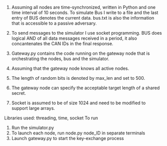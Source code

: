 1. Assuming all nodes are time-synchronized, written in Python and one time interval of 10 seconds. To simulate Bus I write to a file and the last entry of BUS denotes the current data. bus.txt is also the information that is accessible to a passive adversary.

2. To send messages to the simulator I use socket programming. BUS does logical AND of all data messages received in a period, it also concantenates the CAN IDs in the final response.

3. Gateway.py contains the code running on the gateway node that is orchestrating the nodes, bus and the simulator.

4. Assuming that the gateway node knows all active nodes.

5. The length of random bits is denoted by max_len and set to 500.

6. The gateway node can specify the acceptable target length of a shared secret.

7. Socket is assumed to be of size 1024 and need to be modified to support large arrays.

Libraries used: threading, time, socket 
To run

1. Run the simulator.py
2. To launch each node, run node.py node_ID in separate terminals
3. Launch gateway.py to  start the key-exchange process